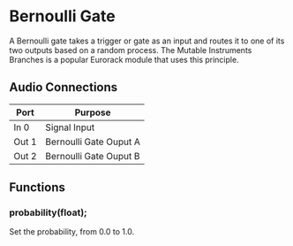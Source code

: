 # Bernoulli Gate
A Bernoulli gate takes a trigger or gate as an input and routes it to one of its two outputs based on a random process. The Mutable Instruments Branches is a popular Eurorack module that uses this principle. 

## Audio Connections

| Port  | Purpose |
| ----- | ------- |
| In 0  | Signal Input  |
| Out 1  | Bernoulli Gate Ouput A  |
| Out 2  | Bernoulli Gate Ouput B  |

## Functions
### **probability**(float);
Set the probability, from 0.0 to 1.0.
